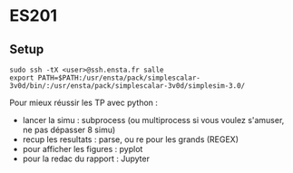 # ES201

## Setup

```
sudo ssh -tX <user>@ssh.ensta.fr salle
export PATH=$PATH:/usr/ensta/pack/simplescalar-3v0d/bin/:/usr/ensta/pack/simplescalar-3v0d/simplesim-3.0/
```

Pour mieux réussir les TP avec python :
- lancer la simu : subprocess (ou multiprocess si vous voulez s'amuser, ne pas dépasser 8 simu)
- recup les resultats : parse, ou re pour les grands (REGEX)
- pour afficher les figures : pyplot
- pour la redac du rapport : Jupyter
